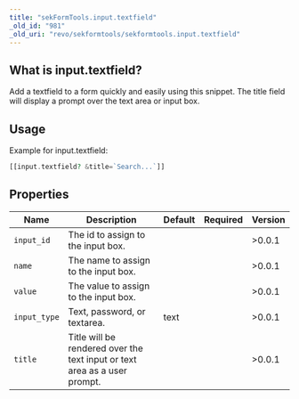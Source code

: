 ```yaml
---
title: "sekFormTools.input.textfield"
_old_id: "981"
_old_uri: "revo/sekformtools/sekformtools.input.textfield"
---
```


## What is input.textfield?

Add a textfield to a form quickly and easily using this snippet. The title field will display a prompt over the text area or input box.

## Usage

Example for input.textfield:

``` php
[[input.textfield? &title=`Search...`]]
```

## Properties

| Name         | Description                                                               | Default | Required | Version |
| ------------ | ------------------------------------------------------------------------- | ------- | -------- | ------- |
| `input_id`   | The id to assign to the input box.                                        |         |          | >0.0.1  |
| `name`       | The name to assign to the input box.                                      |         |          | >0.0.1  |
| `value`      | The value to assign to the input box.                                     |         |          | >0.0.1  |
| `input_type` | Text, password, or textarea.                                              | text    |          | >0.0.1  |
| `title`      | Title will be rendered over the text input or text area as a user prompt. |         |          | >0.0.1  |
